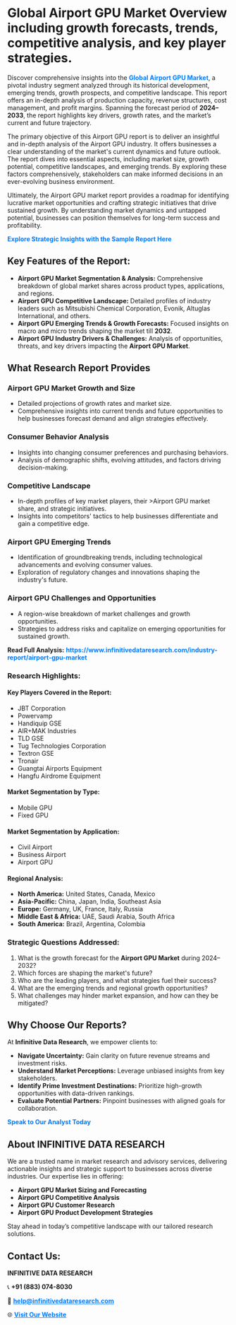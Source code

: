 <h1>Global Airport GPU Market Overview including growth forecasts, trends, competitive analysis, and key player strategies.</h1>
<p>
Discover comprehensive insights into the 
<a href="https://www.infinitivedataresearch.com/industry-report/airport-gpu-market" rel="dofollow" style="color: #007BFF; text-decoration: none;"><strong>Global Airport GPU Market</strong></a>, a pivotal industry segment analyzed through its historical development, emerging trends, growth prospects, and competitive landscape. This report offers an in-depth analysis of production capacity, revenue structures, cost management, and profit margins. Spanning the forecast period of <strong>2024–2033</strong>, the report highlights key drivers, growth rates, and the market’s current and future trajectory.
</p>
<p>
The primary objective of this Airport GPU report is to deliver an insightful and in-depth analysis of the Airport GPU industry. It offers businesses a clear understanding of the market's current dynamics and future outlook. The report dives into essential aspects, including market size, growth potential, competitive landscapes, and emerging trends. By exploring these factors comprehensively, stakeholders can make informed decisions in an ever-evolving business environment.
</p>
<p>
Ultimately, the Airport GPU market report provides a roadmap for identifying lucrative market opportunities and crafting strategic initiatives that drive sustained growth. By understanding market dynamics and untapped potential, businesses can position themselves for long-term success and profitability.
</p>
<p>
<a href="https://www.infinitivedataresearch.com/request-sample/reportId=107315" style="color: #007BFF; text-decoration: none;"><strong>Explore Strategic Insights with the Sample Report Here</strong></a>
</p>

<h2>Key Features of the Report:</h2>
<ul>
<li><strong>Airport GPU Market Segmentation & Analysis:</strong> Comprehensive breakdown of global market shares across product types, applications, and regions.</li>
<li><strong>Airport GPU Competitive Landscape:</strong> Detailed profiles of industry leaders such as Mitsubishi Chemical Corporation, Evonik, Altuglas International, and others.</li>
<li><strong>Airport GPU Emerging Trends & Growth Forecasts:</strong> Focused insights on macro and micro trends shaping the market till <strong>2032</strong>.</li>
<li><strong>Airport GPU Industry Drivers & Challenges:</strong> Analysis of opportunities, threats, and key drivers impacting the <strong>Airport GPU Market</strong>.</li>
</ul>

<h2>What Research Report Provides</h2>
<h3>Airport GPU Market Growth and Size</h3>
<ul>
<li>Detailed projections of growth rates and market size.</li>
<li>Comprehensive insights into current trends and future opportunities to help businesses forecast demand and align strategies effectively.</li>
</ul>

<h3>Consumer Behavior Analysis</h3>
<ul>
<li>Insights into changing consumer preferences and purchasing behaviors.</li>
<li>Analysis of demographic shifts, evolving attitudes, and factors driving decision-making.</li>
</ul>

<h3>Competitive Landscape</h3>
<ul>
<li>In-depth profiles of key market players, their >Airport GPU market share, and strategic initiatives.</li>
<li>Insights into competitors' tactics to help businesses differentiate and gain a competitive edge.</li>
</ul>

<h3>Airport GPU Emerging Trends</h3>
<ul>
<li>Identification of groundbreaking trends, including technological advancements and evolving consumer values.</li>
<li>Exploration of regulatory changes and innovations shaping the industry's future.</li>
</ul>

<h3>Airport GPU Challenges and Opportunities</h3>
<ul>
<li>A region-wise breakdown of market challenges and growth opportunities.</li>
<li>Strategies to address risks and capitalize on emerging opportunities for sustained growth.</li>
</ul>
<p><strong>Read Full Analysis:</strong> <a href="https://www.infinitivedataresearch.com/industry-report/airport-gpu-market" rel="dofollow" style="color: #007BFF; text-decoration: none;"><strong>https://www.infinitivedataresearch.com/industry-report/airport-gpu-market</strong></a></p>
<h3>Research Highlights:</h3>
<h4>Key Players Covered in the Report:</h4>
<ul><li>JBT Corporation</li><li>Powervamp</li><li>Handiquip GSE</li><li>AIR+MAK Industries</li><li>TLD GSE</li><li>Tug Technologies Corporation</li><li>Textron GSE</li><li>Tronair</li><li>Guangtai Airports Equipment</li><li>Hangfu Airdrome Equipment</li></ul>
<h4>Market Segmentation by Type:</h4>
<ul><li>Mobile GPU</li><li>Fixed GPU</li></ul>
<h4>Market Segmentation by Application:</h4>
<ul><li>Civil Airport</li><li>Business Airport</li><li>Airport GPU</li></ul>

<h4>Regional Analysis:</h4>
<ul>
<li><strong>North America:</strong> United States, Canada, Mexico</li>
<li><strong>Asia-Pacific:</strong> China, Japan, India, Southeast Asia</li>
<li><strong>Europe:</strong> Germany, UK, France, Italy, Russia</li>
<li><strong>Middle East & Africa:</strong> UAE, Saudi Arabia, South Africa</li>
<li><strong>South America:</strong> Brazil, Argentina, Colombia</li>
</ul>

<h3>Strategic Questions Addressed:</h3>
<ol>
<li>What is the growth forecast for the <strong>Airport GPU Market</strong> during 2024–2032?</li>
<li>Which forces are shaping the market's future?</li>
<li>Who are the leading players, and what strategies fuel their success?</li>
<li>What are the emerging trends and regional growth opportunities?</li>
<li>What challenges may hinder market expansion, and how can they be mitigated?</li>
</ol>

<h2>Why Choose Our Reports?</h2>
<p>At <strong>Infinitive Data Research</strong>, we empower clients to:</p>
<ul>
<li><strong>Navigate Uncertainty:</strong> Gain clarity on future revenue streams and investment risks.</li>
<li><strong>Understand Market Perceptions:</strong> Leverage unbiased insights from key stakeholders.</li>
<li><strong>Identify Prime Investment Destinations:</strong> Prioritize high-growth opportunities with data-driven rankings.</li>
<li><strong>Evaluate Potential Partners:</strong> Pinpoint businesses with aligned goals for collaboration.</li>
</ul>
<p><a href="https://www.infinitivedataresearch.com/industry-report/airport-gpu-market" rel="dofollow" style="color: #007BFF; text-decoration: none;"><strong>Speak to Our Analyst Today</strong></a></p>

<h2>About INFINITIVE DATA RESEARCH</h2>
<p>We are a trusted name in market research and advisory services, delivering actionable insights and strategic support to businesses across diverse industries. Our expertise lies in offering:</p>
<ul>
<li><strong>Airport GPU Market Sizing and Forecasting</strong></li>
<li><strong>Airport GPU Competitive Analysis</strong></li>
<li><strong>Airport GPU Customer Research</strong></li>
<li><strong>Airport GPU Product Development Strategies</strong></li>
</ul>
<p>Stay ahead in today’s competitive landscape with our tailored research solutions.</p>

<h2>Contact Us:</h2>
<p><strong>INFINITIVE DATA RESEARCH</strong></p>
<p>📞 <strong>+91 (883) 074-8030</strong></p>
<p>📧 <strong><a href="mailto:help@infinitivedataresearch.com" style="color: #007BFF;">help@infinitivedataresearch.com</a></strong></p>
<p>🌐 <strong><a href="https://www.infinitivedataresearch.com" rel="dofollow" style="color: #007BFF;">Visit Our Website</a></strong></p>